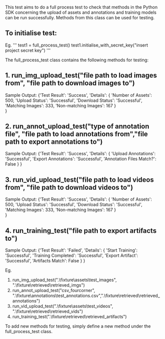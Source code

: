 This test aims to do a full process test to check that methods in the Python SDK concerning the upload of assets and annotations and training models can be run successfully. Methods from this class can be used for testing.


## To initialise test:
Eg.
'''
test1 = full_process_test()
test1.initialise_with_secret_key("insert project secret key")
'''


The full_process_test class contains the following methods for testing:

## 1. run_img_upload_test("file path to load images from", "file path to download images to")

Sample Output:
{'Test Result': 'Success',
 'Details': {
        'Number of Assets': 500,
        'Upload Status': 'Successful',
        'Download Status': 'Successful',
        'Matching Images': 333,
        'Non-matching Images': 167
    }   
}

## 2. run_annot_upload_test("type of annotation file", "file path to load annotations from","file path to export annotations to")

Sample Output:
{'Test Result': 'Success',
 'Details': {
        'Upload Annotations': 'Successful',
        'Export Annotations': 'Successful',
        'Annotation Files Match?': False
    }
}

## 3. run_vid_upload_test("file path to load videos from", "file path to download videos to")

Sample Output:
{'Test Result': 'Success',
 'Details': {
        'Number of Assets': 500,
        'Upload Status': 'Successful',
        'Download Status': 'Successful',
        'Matching Images': 333,
        'Non-matching Images': 167
    }   
}

## 4. run_training_test("file path to export artifacts to")

Sample Output:
{'Test Result': 'Failed',
    'Details': {
        'Start Training': 'Successful',
        'Training Completed': 'Successful',
        'Export Artifact': 'Successful',
        'Artifacts Match': False
    }
}

Eg.
1. run_img_upload_test(".\fixture\assets\test_images", ".\fixture\retrieved\retrieved_imgs")
2. run_annot_upload_test("csv_fourcorner", ".\fixture\annotations\test_annotations.csv",".\fixture\retrieved\retrieved_annotations")
3. run_vid_upload_test(".\fixture\assets\test_videos", ".\fixture\retrieved\retrieved_vids")
4. run_training_test(".\fixture\retrieved\retrieved_artifacts")


To add new methods for testing, simply define a new method under the full_process_test class.
